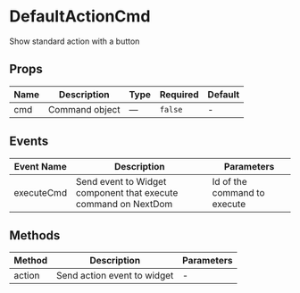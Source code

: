 # DefaultActionCmd

Show standard action with a button

## Props

<!-- @vuese:DefaultActionCmd:props:start -->
|Name|Description|Type|Required|Default|
|---|---|---|---|---|
|cmd|Command object|—|`false`|-|

<!-- @vuese:DefaultActionCmd:props:end -->


## Events

<!-- @vuese:DefaultActionCmd:events:start -->
|Event Name|Description|Parameters|
|---|---|---|
|executeCmd|Send event to Widget component that execute command on NextDom|Id of the command to execute|

<!-- @vuese:DefaultActionCmd:events:end -->


## Methods

<!-- @vuese:DefaultActionCmd:methods:start -->
|Method|Description|Parameters|
|---|---|---|
|action|Send action event to widget|-|

<!-- @vuese:DefaultActionCmd:methods:end -->


